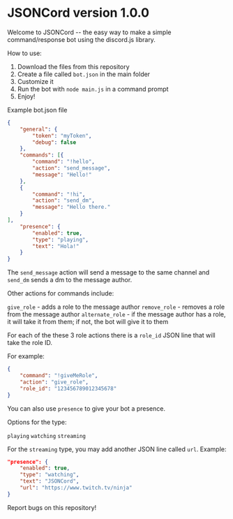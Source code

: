 # JSONCord version 1.0.0

Welcome to JSONCord -- the easy way to make a simple command/response bot using the discord.js library.

How to use:

1. Download the files from this repository
2. Create a file called `bot.json` in the main folder
3. Customize it
4. Run the bot with `node main.js` in a command prompt
5. Enjoy!

Example bot.json file

```json
{
    "general": {
        "token": "myToken",
        "debug": false
    },
    "commands": [{
        "command": "!hello",
        "action": "send_message",
        "message": "Hello!"
    },
    {
        "command": "!hi",
        "action": "send_dm",
        "message": "Hello there."
    }   
],
    "presence": {
        "enabled": true,
        "type": "playing",
        "text": "Hola!"
    }
}
```

The `send_message` action will send a message to the same channel and `send_dm` sends a dm to the message author.

Other actions for commands include:

`give_role` - adds a role to the message author
`remove_role` - removes a role from the message author
`alternate_role` - if the message author has a role, it will take it from them; if not, the bot will give it to them

For each of the these 3 role actions there is a `role_id` JSON line that will take the role ID.

For example:

```json
{
    "command": "!giveMeRole",
    "action": "give_role",
    "role_id": "123456789012345678"
}
```

You can also use `presence` to give your bot a presence.

Options for the type:

`playing`
`watching`
`streaming`

For the `streaming` type, you may add another JSON line called `url`.
Example:

```json
"presence": {
    "enabled": true,
    "type": "watching",
    "text": "JSONCord",
    "url": "https://www.twitch.tv/ninja"
}
```
    

Report bugs on this repository! 


